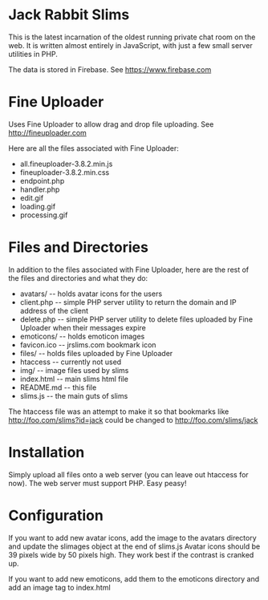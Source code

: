 Jack Rabbit Slims
=================

This is the latest incarnation of the oldest running private chat room on the web.
It is written almost entirely in JavaScript, with just a few small server utilities in PHP.

The data is stored in Firebase.  See https://www.firebase.com

Fine Uploader
=============

Uses Fine Uploader to allow drag and drop file uploading. See http://fineuploader.com

Here are all the files associated with Fine Uploader:

* all.fineuploader-3.8.2.min.js
* fineuploader-3.8.2.min.css
* endpoint.php
* handler.php
* edit.gif
* loading.gif
* processing.gif

Files and Directories
=====================

In addition to the files associated with Fine Uploader, here are the rest of the files and directories and what they do:

* avatars/ -- holds avatar icons for the users
* client.php -- simple PHP server utility to return the domain and IP address of the client
* delete.php -- simple PHP server utility to delete files uploaded by Fine Uploader when their messages expire
* emoticons/ -- holds emoticon images
* favicon.ico -- jrslims.com bookmark icon
* files/ -- holds files uploaded by Fine Uploader
* htaccess -- currently not used
* img/ -- image files used by slims
* index.html -- main slims html file
* README.md -- this file
* slims.js -- the main guts of slims

The htaccess file was an attempt to make it so that bookmarks like http://foo.com/slims?id=jack could be changed to http://foo.com/slims/jack

Installation
============

Simply upload all files onto a web server (you can leave out htaccess for now).  The web server must support PHP.
Easy peasy!

Configuration
=============

If you want to add new avatar icons, add the image to the avatars directory and update the slimages object at the end of slims.js
Avatar icons should be 39 pixels wide by 50 pixels high.  They work best if the contrast is cranked up.

If you want to add new emoticons, add them to the emoticons directory and add an image tag to index.html
